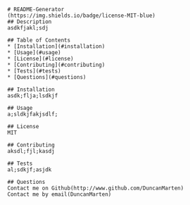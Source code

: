 
    # README-Generator
    (https://img.shields.io/badge/license-MIT-blue)
    ## Description
    asdkfjakl;sdj

    ## Table of Contents
    * [Installation](#installation)
    * [Usage](#usage)
    * [License](#license)
    * [Contributing](#contributing)
    * [Tests](#tests)
    * [Questions](#questions)
    
    ## Installation
    asdk;flja;lsdkjf

    ## Usage
    a;sldkjfakjsdlf;

    ## License
    MIT

    ## Contributing
    aksdl;fjl;kasdj

    ## Tests
    al;sdkjf;asjdk

    ## Questions
    Contact me on Github(http://www.github.com/DuncanMarten)
    Contact me by email(DuncanMarten)
  